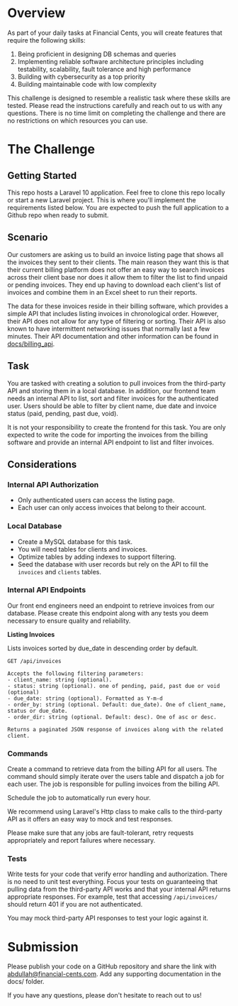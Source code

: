 # Overview
As part of your daily tasks at Financial Cents, you will create features that require the following skills:
1. Being proficient in designing DB schemas and queries
2. Implementing reliable software architecture principles including testability, scalability, fault tolerance and high performance 
3. Building with cybersecurity as a top priority
4. Building maintainable code with low complexity

This challenge is designed to resemble a realistic task where these skills are tested. 
Please read the instructions carefully and reach out to us with any questions. There is no
time limit on completing the challenge and there are no restrictions on which resources you can use.

# The Challenge

## Getting Started
This repo hosts a Laravel 10 application. Feel free to clone this repo locally or start a new Laravel project.
This is where you'll implement the requirements listed below. You are expected to push the full application to
a Github repo when ready to submit.

## Scenario
Our customers are asking us to build an invoice listing page that shows all the invoices they sent to their clients.
The main reason they want this is that their current billing platform does not offer an easy way to search
invoices across their client base nor does it allow them to filter the list to find unpaid or pending invoices.
They end up having to download each client's list of invoices and combine them in an Excel sheet to run their reports. 

The data for these invoices reside in their billing software, which provides a simple API that includes listing
invoices in chronological order. However, their API does not allow for any type of filtering or sorting. Their
API is also known to have intermittent networking issues that normally last a few minutes. Their API documentation
and other information can be found in [docs/billing_api](docs/billing_api.md).

## Task
You are tasked with creating a solution to pull invoices from the third-party API and storing them in a local database.
In addition, our frontend team needs an internal API to list, sort and filter invoices for the authenticated user. Users
should be able to filter by client name, due date and invoice status (paid, pending, past due, void). 

It is not your responsibility to create the frontend for this task. You are only expected to write the code
for importing the invoices from the billing software and provide an internal API endpoint to list and filter invoices.

## Considerations

### Internal API Authorization
- Only authenticated users can access the listing page.
- Each user can only access invoices that belong to their account.

### Local Database
- Create a MySQL database for this task.
- You will need tables for clients and invoices.
- Optimize tables by adding indexes to support filtering. 
- Seed the database with user records but rely on the API to fill the `invoices` and `clients` tables.

### Internal API Endpoints
Our front end engineers need an endpoint to retrieve invoices from our database. Please create this endpoint along 
with any tests you deem necessary to ensure quality and reliability.

**Listing Invoices**

Lists invoices sorted by due_date in descending order by default.
```
GET /api/invoices

Accepts the following filtering parameters:
- client_name: string (optional).
- status: string (optional). one of pending, paid, past due or void (optional)
- due_date: string (optional). Formatted as Y-m-d
- order_by: string (optional. Default: due_date). One of client_name, status or due_date.
- order_dir: string (optional. Default: desc). One of asc or desc.

Returns a paginated JSON response of invoices along with the related client.
```

### Commands
Create a command to retrieve data from the billing API for all users. The command should simply iterate over
the users table and dispatch a job for each user. The job is responsible for pulling invoices from the billing API.

Schedule the job to automatically run every hour.

We recommend using Laravel's Http class to make calls to the third-party API as it offers an easy way
to mock and test responses. 

Please make sure that any jobs are fault-tolerant, retry requests appropriately and report failures where necessary.

### Tests
Write tests for your code that verify error handling and authorization. There is no need to unit test everything. Focus
your tests on guaranteeing that pulling data from the third-party API works and that your internal API returns appropriate
responses. For example, test that accessing `/api/invoices/` should return 401 if you are not authenticated.

You may mock third-party API responses to test your logic against it. 

# Submission
Please publish your code on a GitHub repository and share the link with abdullah@financial-cents.com. Add any
supporting documentation in the docs/ folder.

If you have any questions, please don't hesitate to reach out to us!
